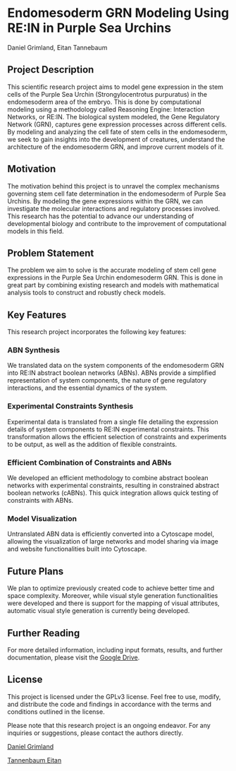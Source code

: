 # Endomesoderm GRN Modeling Using RE:IN in Purple Sea Urchins

Daniel Grimland, Eitan Tannebaum

## Project Description

This scientific research project aims to model gene expression in the stem cells of the Purple Sea Urchin (Strongylocentrotus purpuratus) in the endomesoderm area of the embryo. This is done by computational modeling using a methodology called Reasoning Engine: Interaction Networks, or RE:IN. The biological system modeled, the Gene Regulatory Network (GRN), captures gene expression processes across different cells. By modeling and analyzing the cell fate of stem cells in the endomesoderm, we seek to gain insights into the development of creatures, understand the architecture of the endomesoderm GRN, and improve current models of it.

## Motivation

The motivation behind this project is to unravel the complex mechanisms governing stem cell fate determination in the endomesoderm of Purple Sea Urchins. By modeling the gene expressions within the GRN, we can investigate the molecular interactions and regulatory processes involved. This research has the potential to advance our understanding of developmental biology and contribute to the improvement of computational models in this field.

## Problem Statement

The problem we aim to solve is the accurate modeling of stem cell gene expressions in the Purple Sea Urchin endomesoderm GRN. This is done in great part by combining existing research and models with mathematical analysis tools to construct and robustly check models.

## Key Features

This research project incorporates the following key features:

### ABN Synthesis

We translated data on the system components of the endomesoderm GRN into RE:IN abstract boolean networks (ABNs). ABNs provide a simplified representation of system components, the nature of gene regulatory interactions, and the essential dynamics of the system.

### Experimental Constraints Synthesis

Experimental data is translated from a single file detailing the expression details of system components to RE:IN experimental constraints. This transformation allows the efficient selection of constraints and experiments to be output, as well as the addition of flexible constraints.

### Efficient Combination of Constraints and ABNs

We developed an efficient methodology to combine abstract boolean networks with experimental constraints, resulting in constrained abstract boolean networks (cABNs). This quick integration allows quick testing of constraints with ABNs.

### Model Visualization

Untranslated ABN data is efficiently converted into a Cytoscape model, allowing the visualization of large networks and model sharing via image and website functionalities built into Cytoscape.

## Future Plans

We plan to optimize previously created code to achieve better time and space complexity. Moreover, while visual style generation functionalities were developed and there is support for the mapping of visual attributes, automatic visual style generation is currently being developed.

## Further Reading

For more detailed information, including input formats, results, and further documentation, please visit the [Google Drive](https://drive.google.com/drive/folders/1kTuuoFASoQJX4B_maZtMgoKgnVXuiLjd?usp=sharing).

## License

This project is licensed under the GPLv3 license. Feel free to use, modify, and distribute the code and findings in accordance with the terms and conditions outlined in the license.

Please note that this research project is an ongoing endeavor. For any inquiries or suggestions, please contact the authors directly.

<a href="mailto:DanielGrimland@gmail.com">Daniel Grimland</a>

<a href="mailto:Tbaum.Eitan@gmail.com">Tannenbaum Eitan</a>

